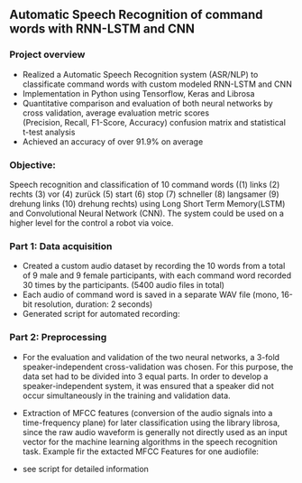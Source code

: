 ## Automatic Speech Recognition of command words with RNN-LSTM and CNN 

### Project overview

* Realized a Automatic Speech Recognition system (ASR/NLP) to classificate command words with custom modeled RNN-LSTM and CNN
* Implementation in Python using Tensorflow, Keras and Librosa 
* Quantitative comparison and evaluation of both neural networks by cross validation, average evaluation metric scores  
  (Precision, Recall, F1-Score, Accuracy)  confusion matrix and statistical t-test analysis
* Achieved an accuracy of over 91.9% on average

### Objective:
Speech recognition and classification of 10 command words ((1) links (2) rechts (3) vor (4) zurück (5) start (6) stop (7) schneller (8) langsamer
(9) drehung links (10) drehung rechts) using Long Short Term Memory(LSTM) and Convolutional Neural Network (CNN). The system could 
be used on a higher level for the control a robot via voice. 

### Part 1: Data acquisition
- Created a custom audio dataset by recording the 10 words from a total of 9 male and 9 female participants, with each command word recorded 30 times by the participants. (5400 audio files in total)
- Each audio of command word is saved in a separate WAV file (mono, 16-bit resolution, duration: 2 seconds)
- Generated script for automated recording: 

### Part 2: Preprocessing 
- For the evaluation and validation of the two neural networks, a 3-fold speaker-independent cross-validation was chosen. For this purpose, the data set had to be divided into 3 equal parts. In order to develop a speaker-independent system, it was ensured that a speaker did not occur simultaneously in the training and validation data.

- Extraction of MFCC features (conversion of the audio signals into a time-frequency plane) for later classification using the library librosa, since the raw audio waveform is generally not directly used as an input vector for the machine learning algorithms in the speech recognition task. Example fir the extacted MFCC Features for one audiofile:


- see script for detailed information
